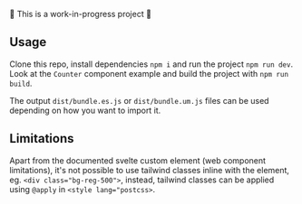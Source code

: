 🚧 This is a work-in-progress project 🚧

## Usage

Clone this repo, install dependencies `npm i` and run the project `npm run dev`. Look at the `Counter` component example and build the project with `npm run build`.

The output `dist/bundle.es.js` or `dist/bundle.um.js` files can be used depending on how you want to import it.

## Limitations

Apart from the documented svelte custom element (web component limitations), it's not possible to use tailwind classes inline with the element, eg. `<div class="bg-reg-500">`, instead, tailwind classes can be applied using `@apply` in `<style lang="postcss>`.
